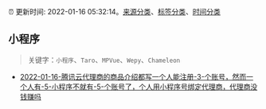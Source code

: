 :alarm_clock: 更新时间: 2022-01-16 05:32:14。[来源分类](../README.md)、[标签分类](../TAGS.md)、[时间分类](../TIMELINE.md)

## 小程序


> 关键字：`小程序`、`Taro`、`MPVue`、`Wepy`、`Chameleon`



- [2022-01-16-腾讯云代理商的商品介绍都写一个人能注册-3-个账号，然而一个人有-5-小程序不就有-5-个账号了，个人用小程序号绑定代理商，代理商没钱赚吗](https://www.v2ex.com/t/828533) 